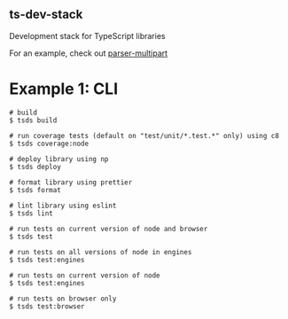 ## ts-dev-stack

Development stack for TypeScript libraries

For an example, check out [parser-multipart](https://github.com/kmalakoff/parser-multipart)

# Example 1: CLI

```
# build
$ tsds build

# run coverage tests (default on "test/unit/*.test.*" only) using c8
$ tsds coverage:node

# deploy library using np
$ tsds deploy

# format library using prettier
$ tsds format

# lint library using eslint
$ tsds lint

# run tests on current version of node and browser
$ tsds test

# run tests on all versions of node in engines
$ tsds test:engines

# run tests on current version of node
$ tsds test:engines

# run tests on browser only
$ tsds test:browser
```
